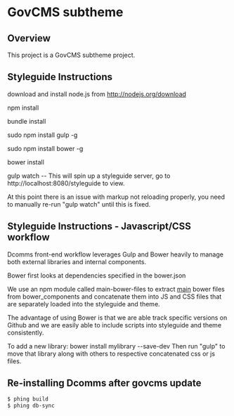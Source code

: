 GovCMS subtheme
===============

## Overview

This project is a GovCMS subtheme project.

## Styleguide Instructions

download and install node.js from http://nodejs.org/download

npm install

bundle install

sudo npm install gulp -g

sudo npm install bower -g

bower install

gulp watch -- This will spin up a styleguide server, go to http://localhost:8080/styleguide to view.

At this point there is an issue with markup not reloading properly, you need to manually re-run "gulp watch" until this is fixed.


## Styleguide Instructions - Javascript/CSS workflow

Dcomms front-end workflow leverages Gulp and Bower heavily to manage both external libraries and internal components.

Bower first looks at dependencies specified in the bower.json

We use an npm module called main-bower-files to extract [main](http://stackoverflow.com/questions/20391742/what-is-the-main-property-when-doing-bower-init) bower files
from bower_components and concatenate them into JS and CSS files that are separately loaded into the styleguide and theme.

The advantage of using Bower is that we are able track specific versions on Github and we are easily able to include scripts into styleguide and theme consistently.

To add a new library:
bower install mylibrary --save-dev
Then run "gulp" to move that library along with others to respective concatenated css or js files.

## Re-installing Dcomms after govcms update

```bash
$ phing build
$ phing db-sync
```
